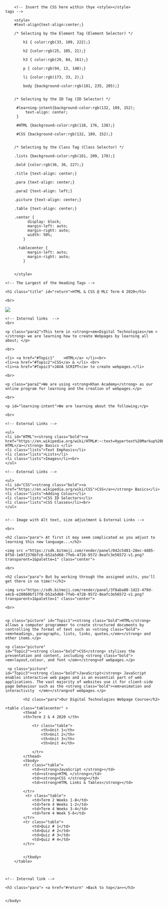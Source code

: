 <!DOCTYPE html>
<html>
    <head>
        <meta charset="utf-8">
        <title>Year 8 HTML & CSS Units 1-3</title>
        
        <!-- Insert the CSS here within thye <style></style>            tags -->
        
        <style>
        #text-align{text-align:center;}
        
        /* Selecting by the Element Tag (Element Selector) */ 
         
            h1 { color:rgb(33, 109, 222);}
            
            h2 {color:rgb(25, 105, 21);}
            
            h3 { color:rgb(29, 84, 161);}
            
            p { color:rgb(94, 13, 148);}
            
            li {color:rgb(173, 33, 2);}
            
            body {background-color:rgb(181, 235, 205);}
            
            
        /* Selecting by the ID Tag (ID Selector) */ 
       
         #learning-intent{background-color:rgb(132, 189, 152);
             text-align: center;
         }
         
         #HTML {background-color:rgb(118, 176, 138);}  
         
         #CSS {background-color:rgb(132, 189, 152);} 
         

        /* Selecting by the Class Tag (Class Selector) */ 
        
        .lists {background-color:rgb(161, 209, 178);}
        
        .bold {color:rgb(36, 36, 227);}
        
        .title {text-align: center;}
        
        .para {text-align: center;}
        
        .para2 {text-align: left;}
        
        .picture {text-align: center;}
        
        .table {text-align: center;}
        
        .center {
              display: block;
              margin-left: auto;
              margin-right: auto;
              width: 50%;
            }
            
         .tablecenter {
              margin-left: auto;
              margin-right: auto;
            }
         
            
        </style>
        
</head>
    <body>
    
    <!-- The Largest of the Heading Tags -->
    
    <h1 class="title" id="return">HTML & CSS @ MLC Term 4 2020</h1> 
    
    <br>
    
   <img src="https://sdk.bitmoji.com/render/panel/150136d0-bf26-4d28-bdd1-a7a5552b771e-b52a5d68-7feb-4728-9572-8eafc3e56572-v1.png?transparent=1&palette=1" class="center">
   
   <br>
    
    <!-- Internal links  -->
    <br>
    
    <p class="para2">This term in <strong><em>Digital Technologies</em ></strong> we are learning how to create Webpages by learning all about; </p>
    
    <br>
    
    <li> <a href="#Topic1"    >HTML</a> </li><br>
    <li><a href="#Topic2">CSS</a> & </li> <br> 
    <li><a href="#Topic3">JAVA SCRIPT</a> to create webpages.</li>
    
    <br>
     
    <p class="para2">We are using <strong>Khan Academy</strong> as our online program for learning and the creation of webpages.</p>
    
    <br>
     
    <p id="learning-intent">We are learning about the following;</p>
    
    <br>
      
    <!-- External Links -->
      
    <ul>    
    <li id="HTML"><strong class="bold"><a href="https://en.wikipedia.org/wiki/HTML#:~:text=Hypertext%20Markup%20Language%20(HTML)%20is,scripting%20languages%20such%20as%20JavaScript."> HTML</a></strong> Basics </li>
    <li class="lists">Text Emphasis</li>
    <li class="lists">Lists</li>
    <li class="lists">Images</li><br>
    </ul>

    <!-- External Links -->

    <ul>
    <li id="CSS"><strong class="bold"><a href="https://en.wikipedia.org/wiki/CSS">CSS</a></strong> Basics</li>
    <li class="lists">Adding Colour</li>
    <li class="lists">CSS ID Selectors</li>
    <li class="lists">CSS Classes</li><br>
    </ul>
    

    <!-- Image with Alt text, size adjustment & External Links -->
    
    <br>
    
    <h2 class="para"> At first it may seem complicated as you adjust to learning this new language...</h2>
    
    <img src ="https://sdk.bitmoji.com/render/panel/042c5481-28ec-4d85-8f58-1e8f2376bfc6-b52a5d68-7feb-4728-9572-8eafc3e56572-v1.png?transparent=1&palette=1" class="center">
    
    <br>
    
    <h2 class="para"> But by working through the assigned units, you'll get there in no time!!</h2>
    
    <img src="https://sdk.bitmoji.com/render/panel/3f8aba80-1d22-479d-a4cb-e20860bf17f8-b52a5d68-7feb-4728-9572-8eafc3e56572-v1.png?transparent=1&palette=1" class="center">
    
    <br>


    <p class="picture" id="Topic1"><strong class="bold">HTML</strong> allows a computer programmer to create structured documents by controlling the format of text such as <strong class="bold"><em>headings, paragraphs, lists, links, quotes,</em></strong> and other items.</p>

    <p class="picture"
    id="Topic2"><strong class="bold">CSS</strong> stylises the presentation and content, including <strong class="bold"><em>layout,colour, and font </em></strong>of webpages.</p>
    
     <p class="picture"
    id="Topic3"><strong class="bold">JavaScript</strong> JavaScript enables interactive web pages and is an essential part of web applications. The vast majority of websites use it for client-side page behaviour such as the <strong class="bold"><em>animation and interactivity  </em></strong>of webpages.</p>
    
            <h2 class="para">Our Digital Technologies Webpage Course</h2>

    <table class="tablecenter" >
            <thead >
            <th>Term 2 & 4 2020 </th>
          
                <tr class="table">
                    <th>Unit 1</th>
                    <th>Unit 2</th>
                    <th>Unit 3</th>
                    <th>Unit 4</th>
                    
                </tr>
            </thead>
            <tbody>
            <tr class="table">
                <td><strong>JavaScript </strong></td>
                <td><strong>HTML </strong></td>
                <td><strong>CSS </strong></td>
                <td><strong>HTML Links & Tables</strong></td>
                
            </tr>
             <tr class="table">
                <td>Term 2 Weeks 1-8</td>
                <td>Term 4 Weeks 1-2</td>
                <td>Term 4 Weeks 3-4</td>
                <td>Term 4 Week 5-6</td>
            </tr>
            <tr class="table">
                <td>Quiz # 1</td>
                <td>Quiz # 2</td>
                <td>Quiz # 3</td>
                <td>Quiz # 4</td>
            </tr>
                
                
            </tbody>
        </table>
    
    

    <!-- Internal link -->
    
    <h3 class="para"> <a href="#return" >Back to top</a>></h3>


    </body>
</html>

